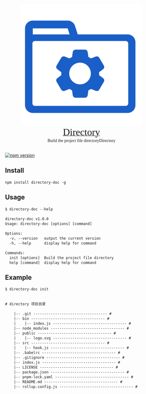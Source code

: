 
<div align=center><a href="https://github.com/ForeverJuvenile/directory#readme"><img src="https://raw.githubusercontent.com/ForeverJuvenile/directory/1c34c1bce8163aec2fa615ae2a181be5e049a8a3/public/logo.svg"></a></div>

<div align=center><a href="https://github.com/ForeverJuvenile/directory#readme" ><font face="黑体" size=6>Directory</font></a></div>
<div align=center><font face="黑体">Build the project file directoryDirectory</font></div>
<br/>

[![npm version](https://badge.fury.io/js/directory-doc.svg)](https://www.npmjs.com/package/directory-doc)

## Install

``` node
npm install directory-doc -g
```

## Usage

``` node
$ directory-doc --help

directory-doc v1.0.0
Usage: directory-doc [options] [command]

Options:
  -v, --version   output the current version
  -h, --help      display help for command

Commands:
  init [options]  Build the project file directory
  help [command]  display help for command

```

## Example

```node
$ directory-doc init


# directory 项目目录

    |-- .git ---------------------------------- #
    |-- bin ---------------------------------- #
    |    |-- index.js ---------------------------------- #
    |-- node_modules ---------------------------------- #
    |-- public ---------------------------------- #
    |    |-- logo.svg ---------------------------------- #
    |-- src ---------------------------------- #
    |    |-- hook.js ---------------------------------- #
    |-- .babelrc ---------------------------------- #
    |-- .gitignore ---------------------------------- #
    |-- index.js ---------------------------------- #
    |-- LICENSE ---------------------------------- #
    |-- package.json ---------------------------------- #
    |-- pnpm-lock.yaml ---------------------------------- #
    |-- README.md ---------------------------------- #
    |-- rollup.config.js ---------------------------------- #
```
